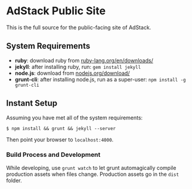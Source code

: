# AdStack Public Site

This is the full source for the public-facing site of AdStack.

## System Requirements
- **ruby**: download ruby from [ruby-lang.org/en/downloads/](http://www.ruby-lang.org/en/downloads/)
- **jekyll**: after installing ruby, run: `gem install jekyll`
- **node.js**: download from [nodejs.org/download/](http://nodejs.org/download/)
- **grunt-cli**: after installing node.js, run as a super-user: `npm install -g grunt-cli`

## Instant Setup

Assuming you have met all of the system requirements:

```
$ npm install && grunt && jekyll --server
```

Then point your browser to `localhost:4000`.

### Build Process and Development

While developing, use `grunt watch` to let grunt automagically compile production assets when files change. Production assets go in the `dist` folder.

